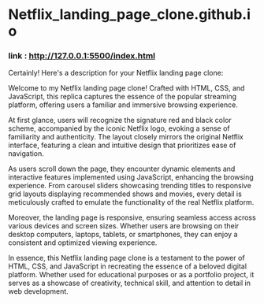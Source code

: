 # Netflix_landing_page_clone.github.io
### link : http://127.0.0.1:5500/index.html
Certainly! Here's a description for your Netflix landing page clone:

Welcome to my Netflix landing page clone! Crafted with HTML, CSS, and JavaScript, this replica captures the essence of the popular streaming platform, offering users a familiar and immersive browsing experience.

At first glance, users will recognize the signature red and black color scheme, accompanied by the iconic Netflix logo, evoking a sense of familiarity and authenticity. The layout closely mirrors the original Netflix interface, featuring a clean and intuitive design that prioritizes ease of navigation.

As users scroll down the page, they encounter dynamic elements and interactive features implemented using JavaScript, enhancing the browsing experience. From carousel sliders showcasing trending titles to responsive grid layouts displaying recommended shows and movies, every detail is meticulously crafted to emulate the functionality of the real Netflix platform.

Moreover, the landing page is responsive, ensuring seamless access across various devices and screen sizes. Whether users are browsing on their desktop computers, laptops, tablets, or smartphones, they can enjoy a consistent and optimized viewing experience.

In essence, this Netflix landing page clone is a testament to the power of HTML, CSS, and JavaScript in recreating the essence of a beloved digital platform. Whether used for educational purposes or as a portfolio project, it serves as a showcase of creativity, technical skill, and attention to detail in web development.
